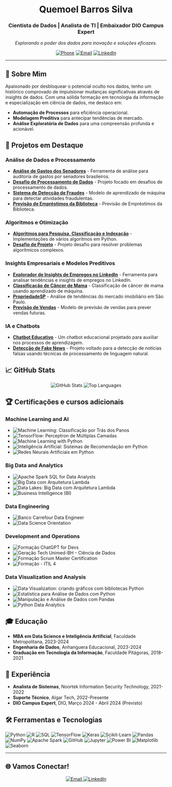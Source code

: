 <p align="center">

  <h1 align="center">Quemoel Barros Silva</h1>
  <h3 align="center">Cientista de Dados | Analista de TI | Embaixador DIO Campus Expert</h3>
  <p align="center">
    <i>Explorando o poder dos dados para inovação e soluções eficazes.</i>
  </p>
</p>

<p align="center">
  <a href="tel:+5599984888960"><img src="https://img.shields.io/badge/-+55%2099%2098488%208960-blue?style=flat-square&logo=whatsapp" alt="Phone"/></a>
  <a href="mailto:quemoelb@gmail.com"><img src="https://img.shields.io/badge/-quemoelb%40gmail.com-d93025?style=flat-square&logo=gmail&logoColor=white" alt="Email"/></a>
  <a href="https://www.linkedin.com/in/quemoel-barros"><img src="https://img.shields.io/badge/-Quemoel%20Barros-0077B5?style=flat-square&logo=linkedin" alt="LinkedIn"/></a>
</p>

---

## 📜 Sobre Mim

Apaixonado por desbloquear o potencial oculto nos dados, tenho um histórico comprovado de impulsionar mudanças significativas através de insights de dados. Com uma sólida formação em tecnologia da informação e especialização em ciência de dados, me destaco em:

- **Automação de Processos** para eficiência operacional.
- **Modelagem Preditiva** para antecipar tendências de mercado.
- **Análise Exploratória de Dados** para uma compreensão profunda e acionável.

## 📂 Projetos em Destaque

### Análise de Dados e Processamento
- [**Análise de Gastos dos Senadores**](https://github.com/Quemoel/analise-gastos-senadores.git) - Ferramenta de análise para auditoria de gastos por senadores brasileiros.
- [**Desafio de Processamento de Dados**](https://github.com/Quemoel/Desafio_data_proc.git) - Projeto focado em desafios de processamento de dados.
- [**Sistema de Detecção de Fraudes**](https://github.com/Quemoel/FraudDetectX.git) - Modelo de aprendizado de máquina para detectar atividades fraudulentas.
- [**Previsão de Empréstimos da Biblioteca**](https://github.com/Quemoel/7_Days_of_Code_Alura-Python-Pandas) - Previsão de Empréstimos da Biblioteca.
  
### Algoritmos e Otimização
- [**Algoritmos para Pesquisa, Classificação e Indexação**](https://github.com/Quemoel/Algoritmos-para-pesquisa-classifica-o-e-indexa-o.git) - Implementações de vários algoritmos em Python.
- [**Desafio de Projeto**](https://github.com/Quemoel/Desafio_de_Projeto.git) - Projeto desafio para resolver problemas algorítmicos complexos.

### Insights Empresariais e Modelos Preditivos
- [**Explorador de Insights de Empregos no LinkedIn**](https://github.com/Quemoel/LinkedIn_Job_Insights_Explorer.git) - Ferramenta para analisar tendências e insights de empregos no LinkedIn.
- [**Classificação de Câncer de Mama**](https://github.com/Quemoel/Classificao_de_Cancer_de_Mama.git) - Classificação de câncer de mama usando aprendizado de máquina.
- [**PropriedadeSP**](https://github.com/Quemoel/PropriedadeSP.git) - Análise de tendências do mercado imobiliário em São Paulo.
- [**Previsão de Vendas**](https://github.com/Quemoel/Previsao_Vendas.git) - Modelo de previsão de vendas para prever vendas futuras.

### IA e Chatbots
- [**Chatbot Educativo**](https://github.com/Quemoel/Chatbot_Educativo.git) - Um chatbot educacional projetado para auxiliar nos processos de aprendizagem.
- [**Detecção de Fake News**](https://github.com/Quemoel/FAKE___NEWS.git) - Projeto voltado para a detecção de notícias falsas usando técnicas de processamento de linguagem natural.

## 📈 GitHub Stats

<p align="center">
  <img src="https://github-readme-stats.vercel.app/api?username=Quemoel&show_icons=true&theme=algolia" alt="GitHub Stats"/>
  <img src="https://github-readme-stats.vercel.app/api/top-langs/?username=Quemoel&layout=compact&theme=algolia" alt="Top Languages"/>
</p>

## 🏆 Certificações e cursos adicionais

### Machine Learning and AI
- ![Machine Learning: Classificação por Trás dos Panos](https://img.shields.io/badge/Machine_Learning-Classificação_Alura-blue?style=flat-square&logo=alura)
- ![TensorFlow: Perceptron de Múltiplas Camadas](https://img.shields.io/badge/TensorFlow-MLP_Alura-brightgreen?style=flat-square&logo=tensorflow)
- ![Machine Learning with Python](https://img.shields.io/badge/Machine_Learning-IBM-red?style=flat-square&logo=ibm)
- ![Inteligência Artificial: Sistemas de Recomendação em Python](https://img.shields.io/badge/AI-Sistemas_de_Recomendação-purple?style=flat-square&logo=udemy)
- ![Redes Neurais Artificiais em Python](https://img.shields.io/badge/Neural_Networks-Python_Udemy-orange?style=flat-square&logo=udemy)

### Big Data and Analytics
- ![Apache Spark SQL for Data Analysts](https://img.shields.io/badge/Apache_Spark-SQL_Data_Analysts-red?style=flat-square&logo=databricks)
- ![Big Data com Arquitetura Lambda](https://img.shields.io/badge/Big_Data-Arquitetura_Lambda-lightgrey?style=flat-square&logo=udemy)
- ![Data Lakes: Big Data com Arquitetura Lambda](https://img.shields.io/badge/Data_Lakes-Lambda_Architecture-blue?style=flat-square&logo=udemy)
- ![Business Intelligence (BI)](https://img.shields.io/badge/BI-FIAP-blue?style=flat-square&logo=fiap)

### Data Engineering
- ![Banco Carrefour Data Engineer](https://img.shields.io/badge/Data_Engineer-Carrefour-lightgrey?style=flat-square&logo=carrefour)
- ![Data Science Orientation](https://img.shields.io/badge/Data_Science_Orientation-IBM-lightblue?style=flat-square&logo=ibm)

### Development and Operations
- ![Formação ChatGPT for Devs](https://img.shields.io/badge/ChatGPT_for_Devs-DIO-green?style=flat-square&logo=dio)
- ![Geração Tech Unimed-BH - Ciência de Dados](https://img.shields.io/badge/Tech_Unimed-BH_Data_Science-green?style=flat-square&logo=unimed)
- ![Formação Scrum Master Certification](https://img.shields.io/badge/Scrum_Master-DIO-blue?style=flat-square&logo=dio)
- ![Formação - ITIL 4](https://img.shields.io/badge/ITIL_4-Algar_Tech-red?style=flat-square&logo=algar)

### Data Visualization and Analysis
- ![Data Visualization: criando gráficos com bibliotecas Python](https://img.shields.io/badge/Data_Visualization-Alura-purple?style=flat-square&logo=alura)
- ![Estatística para Análise de Dados com Python](https://img.shields.io/badge/Estatística_Python-Udemy-darkblue?style=flat-square&logo=udemy)
- ![Manipulação e Análise de Dados com Pandas](https://img.shields.io/badge/Pandas-Análise_de_Dados-darkgreen?style=flat-square&logo=pandas)
- ![Python Data Analytics](https://img.shields.io/badge/Python_Data_Analytics-Squadio-lightgreen?style=flat-square&logo=python)

## 🎓 Educação

- **MBA em Data Science e Inteligência Artificial**, Faculdade Metropolitana, 2023-2024
- **Engenharia de Dados**, Anhanguera Educacional, 2023-2024
- **Graduação em Tecnologia da Informação**, Faculdade Pitágoras, 2018-2021

## 💼 Experiência

- **Analista de Sistemas**, Noortek Information Security Technology, 2021-2022
- **Suporte Técnico**, Algar Tech, 2022-Presente
- **DIO Campus Expert**, DIO, Março 2024 - Abril 2024 (Previsto)

## 🛠️ Ferramentas e Tecnologias

![Python](https://img.shields.io/badge/Python-3776AB?style=for-the-badge&logo=python&logoColor=white)
![R](https://img.shields.io/badge/R-276DC3?style=for-the-badge&logo=r&logoColor=white)
![SQL](https://img.shields.io/badge/SQL-4479A1?style=for-the-badge&logo=postgresql&logoColor=white)
![TensorFlow](https://img.shields.io/badge/TensorFlow-FF6F00?style=for-the-badge&logo=tensorflow&logoColor=white)
![Keras](https://img.shields.io/badge/Keras-D00000?style=for-the-badge&logo=keras&logoColor=white)
![Scikit-Learn](https://img.shields.io/badge/scikit_learn-F7931E?style=for-the-badge&logo=scikit-learn&logoColor=white)
![Pandas](https://img.shields.io/badge/Pandas-150458?style=for-the-badge&logo=pandas&logoColor=white)
![NumPy](https://img.shields.io/badge/NumPy-013243?style=for-the-badge&logo=numpy&logoColor=white)
![Apache Spark](https://img.shields.io/badge/Apache_Spark-E25A1C?style=for-the-badge&logo=apache-spark&logoColor=white)
![GitHub](https://img.shields.io/badge/GitHub-100000?style=for-the-badge&logo=github&logoColor=white)
![Jupyter](https://img.shields.io/badge/Jupyter-F37626.svg?&style=for-the-badge&logo=jupyter&logoColor=white)
![Power BI](https://img.shields.io/badge/Power_BI-F2C811?style=for-the-badge&logo=powerbi&logoColor=black)
![Matplotlib](https://img.shields.io/badge/Matplotlib-11557c?style=for-the-badge&logo=matplotlib&logoColor=white)
![Seaborn](https://img.shields.io/badge/Seaborn-76B900?style=for-the-badge&logoColor=white)

---

## 🌐 Vamos Conectar!

<p align="center">
  <a href="mailto:quemoelb@gmail.com">
    <img src="https://img.shields.io/badge/Email-D14836?style=for-the-badge&logo=gmail&logoColor=white" alt="Email">
  </a>
  <a href="https://www.linkedin.com/in/quemoel-barros">
    <img src="https://img.shields.io/badge/LinkedIn-0077B5?style=for-the-badge&logo=linkedin&logoColor=white" alt="LinkedIn">
  </a>
</p>

